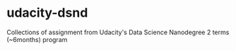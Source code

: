 # udacity-dsnd
Collections of assignment from Udacity's Data Science Nanodegree 2 terms (~6months) program 
